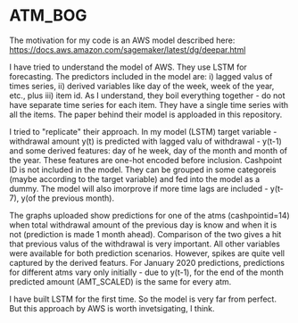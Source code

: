 # ATM_BOG

The motivation for my code is an AWS model described here:
https://docs.aws.amazon.com/sagemaker/latest/dg/deepar.html

I have tried to understand the model of AWS. They use LSTM for forecasting. The predictors included in the model are: i) lagged valus of times series, ii) derived variables like day of the week, week of the year, etc., plus iii) item id. As I understand, they boil everything together - do not have separate time series for each item. They have a single time series with all the items. The paper behind their model is apploaded in this repository.

I tried to "replicate" their approach. In my model (LSTM) target variable - withdrawal amount y(t) is predicted with lagged valu of withdrawal - y(t-1) and some derived features: day of he week, day of the month and month of the year. These features are one-hot encoded before inclusion. Cashpoint ID is not included in the model. They can be grouped in some categoreis (maybe according to the target variable) and fed into the model as a dummy. The model will also imorprove if more time lags are included - y(t-7), y(of the previous month).

The graphs uploaded show predictions for one of the atms (cashpointid=14) when total withdrawal amount of the previous day is know and when it is not (prediction is made 1 month ahead). Comparison of the two gives a hit that previous valus of the withdrawal is very important. All other variables were available for both prediction scenarios. However, spikes are quite vell captured by the derived featurs. For January 2020 predictions, predictions for different atms vary only initially - due to y(t-1), for the end of the month predicted amount (AMT_SCALED) is the same for every atm.

I have built LSTM for the first time. So the model is very far from perfect. But this approach by AWS is worth invetsigating, I think.
